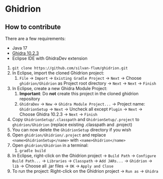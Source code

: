 # Ghidrion

## How to contribute

There are a few requirements:

- Java 17
- [Ghidra 10.2.3](https://github.com/NationalSecurityAgency/ghidra/releases/tag/Ghidra_10.2.3_build)
- Eclipse IDE with GhidraDev extension

1. `git clone https://github.com/silvan-flum/ghidrion.git`
2. In Eclipse, import the cloned Ghidrion project:
   1. `File` -> `Import` -> `Existing Gradle Project` -> `Next` -> Choose `ghidrion/Ghidrion` as Project root directory -> `Next` -> `Next` -> `Finish`
3. In Eclipse, create a new Ghidra Module Project:
   1. **Important**: Do **not** create this project in the cloned ghidrion repository
   2. `GhidraDev` -> `New` -> `Ghidra Module Project...` -> Project name: `GhidrionSetup` -> `Next` -> Uncheck all except `Plugin` -> `Next` -> Choose Ghidra 10.2.3 -> `Next` -> `Finish`
4. Copy `GhidrionSetup/.classpath` and `GhidrionSetup/.project` to `ghidrion/Ghidrion` (replace existing .classpath and .project)
5. You can now delete the `GhidrionSetup` directory if you wish
6. Open `ghidrion/Ghidrion/.project` and replace `<name>GhidrionSetup</name>` with `<name>Ghidrion</name>`
7. Open `ghidrion/Ghidrion` in a terminal:
   1. `gradle build`
8. In Eclipse, right-click on the Ghidrion project -> `Build Path` -> `Configure Build Path...` -> `Libraries` -> `Classpath` -> `Add JARs...` -> `Ghidrion` -> `lib` -> Choose all .jar files -> `OK` -> `Apply and Close`
9. To run the project: Right-click on the Ghidrion project -> `Run as` -> `Ghidra`
